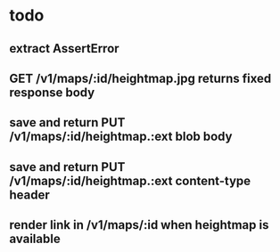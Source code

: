 # todo
## extract AssertError
## GET /v1/maps/:id/heightmap.jpg returns fixed response body
## save and return PUT /v1/maps/:id/heightmap.:ext blob body 
## save and return PUT /v1/maps/:id/heightmap.:ext content-type header
## render link in /v1/maps/:id when heightmap is available
